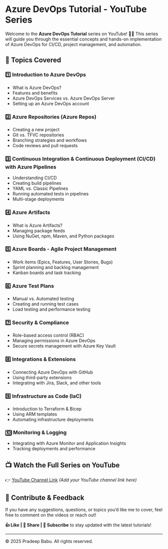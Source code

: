 # Azure DevOps Tutorial - YouTube Series

Welcome to the **Azure DevOps Tutorial** series on YouTube! 🎥🚀 This series will guide you through the essential concepts and hands-on implementation of Azure DevOps for CI/CD, project management, and automation.

## 📌 Topics Covered

### 1️⃣ Introduction to Azure DevOps
- What is Azure DevOps?
- Features and benefits
- Azure DevOps Services vs. Azure DevOps Server
- Setting up an Azure DevOps account

### 2️⃣ Azure Repositories (Azure Repos)
- Creating a new project
- Git vs. TFVC repositories
- Branching strategies and workflows
- Code reviews and pull requests

### 3️⃣ Continuous Integration & Continuous Deployment (CI/CD) with Azure Pipelines
- Understanding CI/CD
- Creating build pipelines
- YAML vs. Classic Pipelines
- Running automated tests in pipelines
- Multi-stage deployments

### 4️⃣ Azure Artifacts
- What is Azure Artifacts?
- Managing package feeds
- Using NuGet, npm, Maven, and Python packages

### 5️⃣ Azure Boards - Agile Project Management
- Work items (Epics, Features, User Stories, Bugs)
- Sprint planning and backlog management
- Kanban boards and task tracking

### 6️⃣ Azure Test Plans
- Manual vs. Automated testing
- Creating and running test cases
- Load testing and performance testing

### 7️⃣ Security & Compliance
- Role-based access control (RBAC)
- Managing permissions in Azure DevOps
- Secure secrets management with Azure Key Vault

### 8️⃣ Integrations & Extensions
- Connecting Azure DevOps with GitHub
- Using third-party extensions
- Integrating with Jira, Slack, and other tools

### 9️⃣ Infrastructure as Code (IaC)
- Introduction to Terraform & Bicep
- Using ARM templates
- Automating infrastructure deployments

### 🔟 Monitoring & Logging
- Integrating with Azure Monitor and Application Insights
- Tracking deployments and performance

## 📺 Watch the Full Series on YouTube
👉 [YouTube Channel Link](#) *(Add your YouTube channel link here)*

## 🤝 Contribute & Feedback
If you have any suggestions, questions, or topics you’d like me to cover, feel free to comment on the videos or reach out!

**👍 Like | 📢 Share | 🔔 Subscribe** to stay updated with the latest tutorials!

---
© 2025 Pradeep Babu. All rights reserved.
